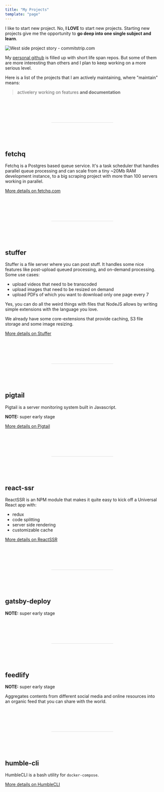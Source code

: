 ```yaml
---
title: "My Projects"
template: "page"
---
```


I like to start new project. No, **I LOVE** to start new projects. Starting new
projects give me the opportunity to **go deep into one single subject and learn**.

![West side project story - commitstrip.com](https://www.commitstrip.com/wp-content/uploads/2014/11/Strip-Side-project-650-finalenglish.jpg)

My [personal github](https://github.com/marcopeg) is filled up with short life span repos.
But some of them are more interesting than others and I plan to keep working on a more
serious level.

Here is a list of the projects that I am actively maintaining, where "maintain" means:

> activelery working on features **and documentation**

<div style="margin: 90px 30%;border-bottom: 1px solid #ddd"></div>

## fetchq

Fetchq is a Postgres based queue service. It's a task scheduler that handles parallel
queue processing and can scale from a tiny ~20Mb RAM development instance, to a
big scraping project with more than 100 servers working in parallel.

[More details on fetchq.com](https://fetchq.com)

<div style="margin: 90px 30%;border-bottom: 1px solid #ddd"></div>

## stuffer

Stuffer is a file server where you can post stuff. It handles some nice features like
post-upload queued processing, and on-demand processing. Some use cases:

- upload videos that need to be transcoded
- upload images that need to be resized on demand
- upload PDFs of which you want to download only one page every 7

Yes, you can do all the weird things with files that NodeJS allows by writing simple
extensions with the language you love.

We already have some core-extensions that provide caching, S3 file storage and some
image resizing.

[More details on Stuffer](https://marcopeg.com/stuffer)

<div style="margin: 90px 30%;border-bottom: 1px solid #ddd"></div>

## pigtail

Pigtail is a server monitoring system built in Javascript.

**NOTE:** super early stage

[More details on Pigtail](https://gopigtail.com/docs/)

<div style="margin: 90px 30%;border-bottom: 1px solid #ddd"></div>

## react-ssr

ReactSSR is an NPM module that makes it quite easy to kick off a Universal React app with:

- redux
- code splitting
- server side rendering
- customizable cache

[More details on ReactSSR](https://marcopeg.com/react-ssr)

<div style="margin: 90px 30%;border-bottom: 1px solid #ddd"></div>

## gatsby-deploy

**NOTE:** super early stage

<div style="margin: 90px 30%;border-bottom: 1px solid #ddd"></div>

## feedlify

**NOTE:** super early stage

Aggregates contents from different social media and online resources into
an organic feed that you can share with the world.

<div style="margin: 90px 30%;border-bottom: 1px solid #ddd"></div>

## humble-cli

HumbleCLI is a bash utility for `docker-compose`.

[More details on HumbleCLI](https://github.com/marcopeg/humble-cli)

